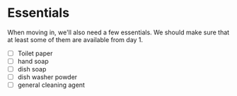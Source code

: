 # Essentials
When moving in, we'll also need a few essentials. We should make sure that at least some of them are available from day 1.

- [ ] Toilet paper
- [ ] hand soap
- [ ] dish soap
- [ ] dish washer powder
- [ ] general cleaning agent
